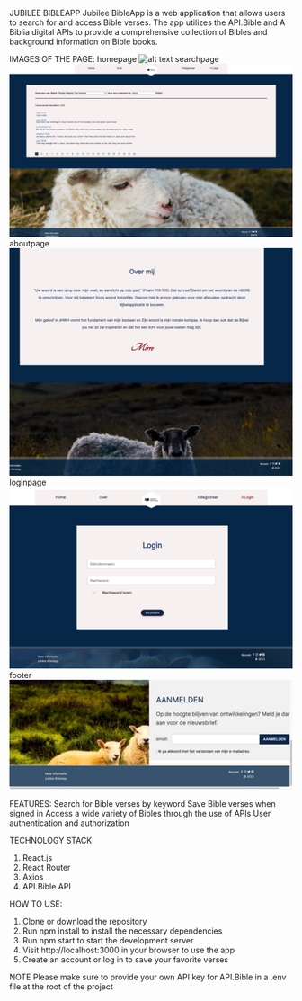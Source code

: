 JUBILEE BIBLEAPP
Jubilee BibleApp is a web application that allows users to search for and access Bible verses. The app utilizes the API.Bible and A Biblia digital APIs to provide a comprehensive collection of Bibles and background information on Bible books.

IMAGES OF THE PAGE:
homepage
![alt text](/Users/mirre/WebstormProjects/mirrecicilia-jubileebibleapp-eindopdracht-frontend-eindversie-2023/src/assets/imghomepage.png)
searchpage
![searchpage image](/src/assets/imgsearchpage.png)
aboutpage
![aboutpage image](/src/assets/imgaboutpage.png)
loginpage
![loginpage image](/src/assets/imgloginpage.png)
footer
![footer image](/src/assets/imgfooter.png)

FEATURES:
Search for Bible verses by keyword
Save Bible verses when signed in
Access a wide variety of Bibles through the use of APIs
User authentication and authorization

TECHNOLOGY STACK
1. React.js
2. React Router
3. Axios
4. API.Bible API

HOW TO USE:
1. Clone or download the repository
2. Run npm install to install the necessary dependencies
3. Run npm start to start the development server
4. Visit http://localhost:3000 in your browser to use the app
5. Create an account or log in to save your favorite verses

NOTE
Please make sure to provide your own API key for API.Bible in a .env file at the root of the project
